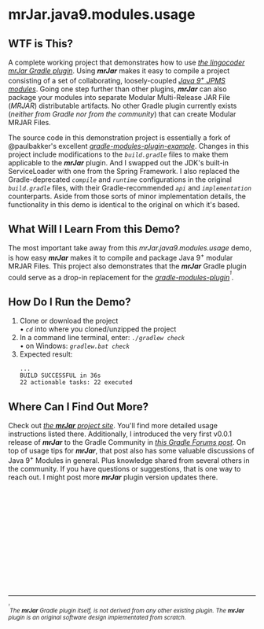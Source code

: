 # mrJar.java9.modules.usage

## WTF is This?

A complete working project that demonstrates how to use [*the lingocoder mrJar Gradle plugin*](http://bit.ly/mrJar). Using ***mrJar*** makes it easy to compile a project consisting of a set of collaborating, loosely-coupled [*Java 9<sup>+</sup> JPMS modules*](http://bit.ly/SoTmS). Going one step further than other plugins, ***mrJar*** can also package your modules into separate Modular Multi-Release JAR File (*MRJAR*) distributable artifacts. No other Gradle plugin currently exists (*neither from Gradle nor from the community*) that can create Modular MRJAR Files.

The source code in this demonstration project is essentially a fork of @paulbakker's excellent [*gradle-modules-plugin-example*](http://bit.ly/GrdlModPiEg). Changes in this project include modifications to the *`build.gradle`* files to make them applicable to the ***mrJar*** plugin. And I swapped out the JDK's built-in ServiceLoader with one from the Spring Framework. I also replaced the Gradle-deprecated *`compile`* and *`runtime`* configurations in the original *`build.gradle`* files, with their Gradle-recommended *`api`* and *`implementation`* counterparts. Aside from those sorts of minor implementation details, the functionality in this demo is identical to the original on which it's based.

## What Will I Learn From this Demo?
The most important take away from this *mrJar.java9.modules.usage* demo, is how easy ***mrJar*** makes it to compile and package Java 9<sup>+</sup> modular MRJAR Files. This project also demonstrates that the ***mrJar*** Gradle plugin could serve as a drop-in replacement for the [*gradle-modules-plugin*](http://bit.ly/GrdlModPi)<sup><sup>*1*</sup></sup>. 

## How Do I Run the Demo?

1. Clone or download the project <br />
   • *`cd`* into where you cloned/unzipped the project
2. In a command line terminal, enter: *`./gradlew check`* <br />
   • on Windows: *`gradlew.bat check`*
3. Expected result: <br />
    ```
    ...
    BUILD SUCCESSFUL in 36s
    22 actionable tasks: 22 executed

    ```   


## Where Can I Find Out More?

Check out [*the **mrJar** project site*](http://bit.ly/mrjarsite). You'll find more detailed usage instructions listed there. Additionally, I introduced the very first v0.0.1 release of ***mrJar*** to the Gradle Community in [*this Gradle Forums post*](http://bit.ly/mrJarNtro). On top of usage tips for ***mrJar***, that post also has some valuable discussions of Java 9<sup>+</sup> Modules in general. Plus knowledge shared from several others in the community. If you have questions or suggestions, that is one way to reach out. I might post more ***mrJar*** plugin version updates there.

<br />
<br />
<br />
<br />
<br />
<br />
<br />
<br />
<br />
<br />
<br />
<br />  
  
  
  
  
  
  
  
  
  
  
______
<sup><sup><sup><sup>*1*</sup></sup></sup></sup><sup>*The **mrJar** Gradle plugin itself, is not derived from any other existing plugin. The **mrJar** plugin is an original software design implementated from scratch.*</sup>

